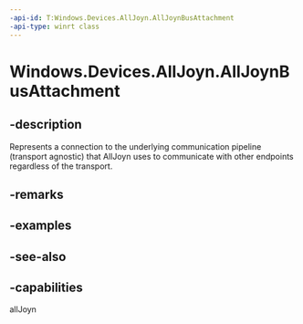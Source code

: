 ```yaml
---
-api-id: T:Windows.Devices.AllJoyn.AllJoynBusAttachment
-api-type: winrt class
---
```


<!-- Class syntax.
public class AllJoynBusAttachment : Windows.Devices.AllJoyn.IAllJoynBusAttachment, Windows.Devices.AllJoyn.IAllJoynBusAttachment2
-->

# Windows.Devices.AllJoyn.AllJoynBusAttachment

## -description
Represents a connection to the underlying communication pipeline (transport agnostic) that AllJoyn uses to communicate with other endpoints regardless of the transport.

## -remarks

## -examples

## -see-also


## -capabilities
allJoyn